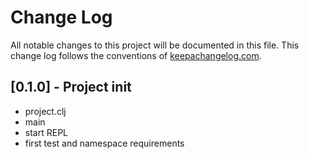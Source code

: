 # Change Log
All notable changes to this project will be documented in this file. This change log follows the conventions of [keepachangelog.com](http://keepachangelog.com/).

## [0.1.0] - Project init
- project.clj
- main
- start REPL
- first test and namespace requirements
